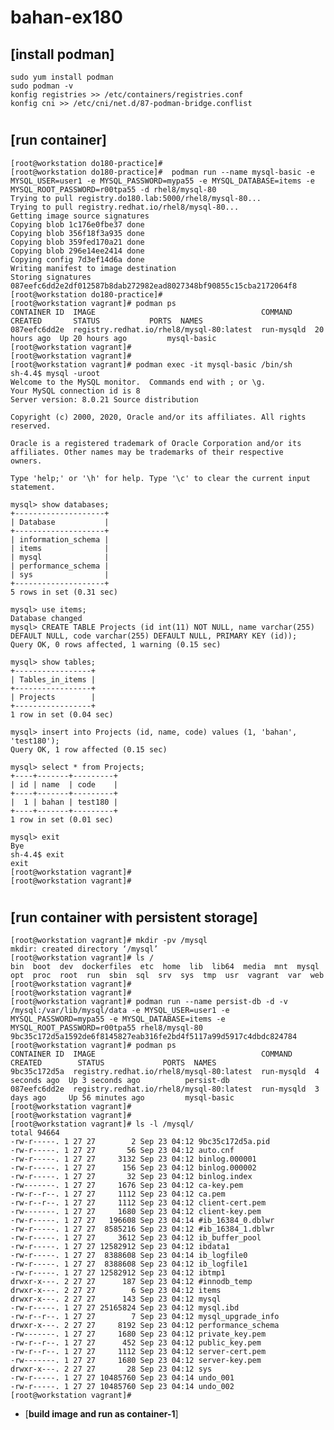# bahan-ex180

## [**install podman**]
	sudo yum install podman
	sudo podman -v
	konfig registries >> /etc/containers/registries.conf
	konfig cni >> /etc/cni/net.d/87-podman-bridge.conflist
#
## [**run container**]
	[root@workstation do180-practice]#
	[root@workstation do180-practice]#  podman run --name mysql-basic -e MYSQL_USER=user1 -e MYSQL_PASSWORD=mypa55 -e MYSQL_DATABASE=items -e MYSQL_ROOT_PASSWORD=r00tpa55 -d rhel8/mysql-80
	Trying to pull registry.do180.lab:5000/rhel8/mysql-80...
	Trying to pull registry.redhat.io/rhel8/mysql-80...
	Getting image source signatures
	Copying blob 1c176e0fbe37 done
	Copying blob 356f18f3a935 done
	Copying blob 359fed170a21 done
	Copying blob 296e14ee2414 done
	Copying config 7d3ef14d6a done
	Writing manifest to image destination
	Storing signatures
	087eefc6dd2e2df012587b8dab272982ead8027348bf90855c15cba2172064f8
	[root@workstation do180-practice]#
	[root@workstation vagrant]# podman ps
	CONTAINER ID  IMAGE                                     COMMAND     CREATED       STATUS           PORTS  NAMES
	087eefc6dd2e  registry.redhat.io/rhel8/mysql-80:latest  run-mysqld  20 hours ago  Up 20 hours ago         mysql-basic
	[root@workstation vagrant]#
	[root@workstation vagrant]#
	[root@workstation vagrant]# podman exec -it mysql-basic /bin/sh
	sh-4.4$ mysql -uroot
	Welcome to the MySQL monitor.  Commands end with ; or \g.
	Your MySQL connection id is 8
	Server version: 8.0.21 Source distribution

	Copyright (c) 2000, 2020, Oracle and/or its affiliates. All rights reserved.

	Oracle is a registered trademark of Oracle Corporation and/or its
	affiliates. Other names may be trademarks of their respective
	owners.

	Type 'help;' or '\h' for help. Type '\c' to clear the current input statement.

	mysql> show databases;
	+--------------------+
	| Database           |
	+--------------------+
	| information_schema |
	| items              |
	| mysql              |
	| performance_schema |
	| sys                |
	+--------------------+
	5 rows in set (0.31 sec)

	mysql> use items;
	Database changed
	mysql> CREATE TABLE Projects (id int(11) NOT NULL, name varchar(255) DEFAULT NULL, code varchar(255) DEFAULT NULL, PRIMARY KEY (id));
	Query OK, 0 rows affected, 1 warning (0.15 sec)

	mysql> show tables;
	+-----------------+
	| Tables_in_items |
	+-----------------+
	| Projects        |
	+-----------------+
	1 row in set (0.04 sec)

	mysql> insert into Projects (id, name, code) values (1, 'bahan', 'test180');
	Query OK, 1 row affected (0.15 sec)

	mysql> select * from Projects;
	+----+-------+---------+
	| id | name  | code    |
	+----+-------+---------+
	|  1 | bahan | test180 |
	+----+-------+---------+
	1 row in set (0.01 sec)

	mysql> exit
	Bye
	sh-4.4$ exit
	exit
	[root@workstation vagrant]#
	[root@workstation vagrant]#
#
## [**run container with persistent storage**]
	[root@workstation vagrant]# mkdir -pv /mysql
	mkdir: created directory ‘/mysql’
	[root@workstation vagrant]# ls /
	bin  boot  dev  dockerfiles  etc  home  lib  lib64  media  mnt  mysql  opt  proc  root  run  sbin  sql  srv  sys  tmp  usr  vagrant  var  web
	[root@workstation vagrant]# 
	[root@workstation vagrant]# 
	[root@workstation vagrant]# podman run --name persist-db -d -v /mysql:/var/lib/mysql/data -e MYSQL_USER=user1 -e MYSQL_PASSWORD=mypa55 -e MYSQL_DATABASE=items -e MYSQL_ROOT_PASSWORD=r00tpa55 rhel8/mysql-80
	9bc35c172d5a1592de6f8145827eab316fe2bd4f5117a99d5917c4dbdc824784
	[root@workstation vagrant]# podman ps
	CONTAINER ID  IMAGE                                     COMMAND     CREATED        STATUS             PORTS  NAMES
	9bc35c172d5a  registry.redhat.io/rhel8/mysql-80:latest  run-mysqld  4 seconds ago  Up 3 seconds ago          persist-db
	087eefc6dd2e  registry.redhat.io/rhel8/mysql-80:latest  run-mysqld  3 days ago     Up 56 minutes ago         mysql-basic
	[root@workstation vagrant]#
	[root@workstation vagrant]#
	[root@workstation vagrant]# ls -l /mysql/
	total 94664
	-rw-r-----. 1 27 27        2 Sep 23 04:12 9bc35c172d5a.pid
	-rw-r-----. 1 27 27       56 Sep 23 04:12 auto.cnf
	-rw-r-----. 1 27 27     3132 Sep 23 04:12 binlog.000001
	-rw-r-----. 1 27 27      156 Sep 23 04:12 binlog.000002
	-rw-r-----. 1 27 27       32 Sep 23 04:12 binlog.index
	-rw-------. 1 27 27     1676 Sep 23 04:12 ca-key.pem
	-rw-r--r--. 1 27 27     1112 Sep 23 04:12 ca.pem
	-rw-r--r--. 1 27 27     1112 Sep 23 04:12 client-cert.pem
	-rw-------. 1 27 27     1680 Sep 23 04:12 client-key.pem
	-rw-r-----. 1 27 27   196608 Sep 23 04:14 #ib_16384_0.dblwr
	-rw-r-----. 1 27 27  8585216 Sep 23 04:12 #ib_16384_1.dblwr
	-rw-r-----. 1 27 27     3612 Sep 23 04:12 ib_buffer_pool
	-rw-r-----. 1 27 27 12582912 Sep 23 04:12 ibdata1
	-rw-r-----. 1 27 27  8388608 Sep 23 04:14 ib_logfile0
	-rw-r-----. 1 27 27  8388608 Sep 23 04:12 ib_logfile1
	-rw-r-----. 1 27 27 12582912 Sep 23 04:12 ibtmp1
	drwxr-x---. 2 27 27      187 Sep 23 04:12 #innodb_temp
	drwxr-x---. 2 27 27        6 Sep 23 04:12 items
	drwxr-x---. 2 27 27      143 Sep 23 04:12 mysql
	-rw-r-----. 1 27 27 25165824 Sep 23 04:12 mysql.ibd
	-rw-r--r--. 1 27 27        7 Sep 23 04:12 mysql_upgrade_info
	drwxr-x---. 2 27 27     8192 Sep 23 04:12 performance_schema
	-rw-------. 1 27 27     1680 Sep 23 04:12 private_key.pem
	-rw-r--r--. 1 27 27      452 Sep 23 04:12 public_key.pem
	-rw-r--r--. 1 27 27     1112 Sep 23 04:12 server-cert.pem
	-rw-------. 1 27 27     1680 Sep 23 04:12 server-key.pem
	drwxr-x---. 2 27 27       28 Sep 23 04:12 sys
	-rw-r-----. 1 27 27 10485760 Sep 23 04:14 undo_001
	-rw-r-----. 1 27 27 10485760 Sep 23 04:14 undo_002
	[root@workstation vagrant]#

* [**build image and run as container-1**]
